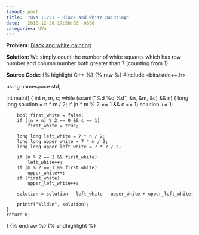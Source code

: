 ```yaml
---
layout: post
title:  "UVa 11231 - Black and white painting"
date:   2016-12-26 17:50:00 -0600
categories: UVa
---
```


**Problem:** [Black and white painting]

**Solution:**
We simply count the number of white squares which has row number and column
number both greater than 7 (counting from 1).

**Source Code:**
{% highlight C++ %}
{% raw %}
#include <bits/stdc++.h>

using namespace std;

int main() {
    int n, m, c;
    while (scanf("%d %d %d", &n, &m, &c) && n) {
        long long solution = n * m / 2;
        if (n * m % 2 == 1 && c == 1) 
            solution += 1;

        bool first_white = false;
        if ((n + m) % 2 == 0 && c == 1)
            first_white = true;

        long long left_white = 7 * n / 2;
        long long upper_white = 7 * m / 2;
        long long upper_left_white = 7 * 7 / 2;

        if (n % 2 == 1 && first_white)
            left_white++;
        if (m % 2 == 1 && first_white)
            upper_white++;
        if (first_white)
            upper_left_white++;

        solution = solution - left_white - upper_white + upper_left_white;

        printf("%lld\n", solution);
    }
    return 0;
}
{% endraw %}
{% endhighlight %}

[Black and white painting]:https://uva.onlinejudge.org/index.php?option=com_onlinejudge&Itemid=8&category=24&page=show_problem&problem=2172
